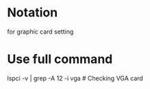 # Notation
for graphic card setting

# Use full command

lspci -v | grep -A 12 -i vga # Checking VGA card



